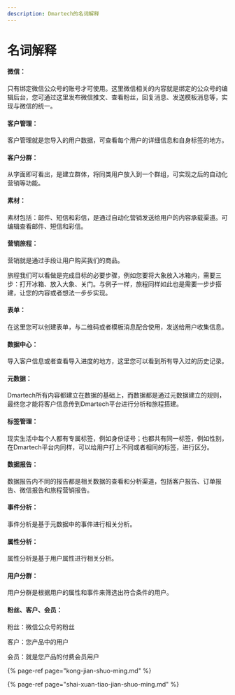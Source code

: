 ```yaml
---
description: Dmartech的名词解释
---
```


# 名词解释

#### 微信：

只有绑定微信公众号的账号才可使用。这里微信相关的内容就是绑定的公众号的编辑后台，您可通过这里发布微信推文、查看粉丝，回复消息、发送模板消息等，实现与微信的统一。

#### 客户管理：

客户管理就是您导入的用户数据，可查看每个用户的详细信息和自身标签的地方。

#### 客户分群：

从字面即可看出，是建立群体，将同类用户放入到一个群组，可实现之后的自动化营销等功能。

#### 素材：

素材包括：邮件、短信和彩信，是通过自动化营销发送给用户的内容承载渠道。可编辑查看邮件、短信和彩信。

#### 营销旅程：

营销就是通过手段让用户购买我们的商品。

旅程我们可以看做是完成目标的必要步骤，例如您要将大象放入冰箱内，需要三步：打开冰箱、放入大象、关门。与例子一样，旅程同样如此也是需要一步步搭建，让您的内容或者想法一步步实现。

#### 表单：

在这里您可以创建表单，与二维码或者模板消息配合使用，发送给用户收集信息。

#### 数据中心：

导入客户信息或者查看导入进度的地方，这里您可以看到所有导入过的历史记录。

#### 元数据：

Dmartech所有内容都建立在数据的基础上，而数据都是通过元数据建立的规则，最终您才能将客户信息传到Dmartech平台进行分析和旅程搭建。

#### 标签管理：

现实生活中每个人都有专属标签，例如身份证号；也都共有同一标签，例如性别，在Dmartech平台内同样，可以给用户打上不同或者相同的标签，进行区分。

#### 数据报告：

数据报告内不同的报告都是相关数据的查看和分析渠道，包括客户报告、订单报告、微信报告和旅程营销报告。

#### 事件分析：

事件分析是基于元数据中的事件进行相关分析。

#### 属性分析：

属性分析是基于用户属性进行相关分析。

#### 用户分群：

用户分群是根据用户的属性和事件来筛选出符合条件的用户。

#### 粉丝、客户、会员：

粉丝：微信公众号的粉丝

客户：您产品中的用户

会员：就是您产品的付费会员用户

{% page-ref page="kong-jian-shuo-ming.md" %}

{% page-ref page="shai-xuan-tiao-jian-shuo-ming.md" %}

